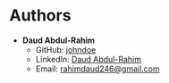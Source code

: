 # Authors

- **Daud Abdul-Rahim**
  - GitHub: [johndoe](https://github.com/piccolojnr)
  - LinkedIn: [Daud Abdul-Rahim](www.linkedin.com/in/rahim-daud-piccolo)
  - Email: rahimdaud246@gmail.com

